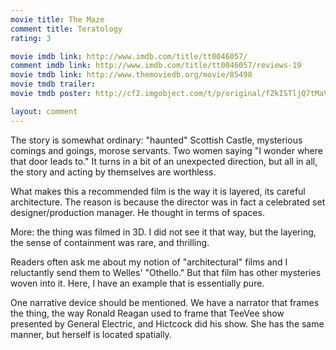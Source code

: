 ```yaml
---
movie title: The Maze
comment title: Teratology
rating: 3

movie imdb link: http://www.imdb.com/title/tt0046057/
comment imdb link: http://www.imdb.com/title/tt0046057/reviews-19
movie tmdb link: http://www.themoviedb.org/movie/85498
movie tmdb trailer: 
movie tmdb poster: http://cf2.imgobject.com/t/p/original/fZkISTljQ7tMaVCMcczyDggEZ98.jpg

layout: comment
---
```


The story is somewhat ordinary: "haunted" Scottish Castle, mysterious comings and goings, morose servants. Two women saying "I wonder where that door leads to." It turns in a bit of an unexpected direction, but all in all, the story and acting by themselves are worthless.

What makes this a recommended film is the way it is layered, its careful architecture. The reason is because the director was in fact a celebrated set designer/production manager. He thought in terms of spaces. 

More: the thing was filmed in 3D. I did not see it that way, but the layering, the sense of containment was rare, and thrilling.

Readers often ask me about my notion of "architectural" films and I reluctantly send them to Welles' "Othello." But that film has other mysteries woven into it. Here, I have an example that is essentially pure.

One narrative device should be mentioned. We have a narrator that frames the thing, the way Ronald Reagan used to frame that TeeVee show presented by General Electric, and Hictcock did his show. She has the same manner, but herself is located spatially.
